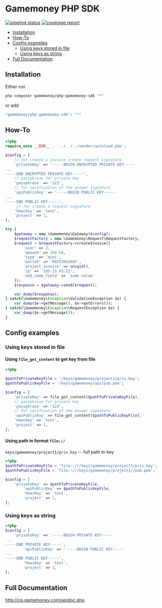 # Gamemoney PHP SDK

[![pipeline status](https://git.onmoon.ru/gamemoney/gamemoney-sdk/badges/master/pipeline.svg)](https://git.onmoon.ru/gamemoney/gamemoney-sdk/commits/master) [![coverage report](https://git.onmoon.ru/gamemoney/gamemoney-sdk/badges/master/coverage.svg)](https://git.onmoon.ru/gamemoney/gamemoney-sdk/commits/master)

* [Installation](#installation)
* [How-To](#how-to)
* [Config examples](#config-examples)
    * [Using keys stored in file](#using-keys-stored-in-file)
    * [Using keys as string](#using-keys-as-string)
* [Full Documentation](#full-documentation)

## Installation

Either run

```sh
php composer gamemoney/php-gamemoney-sdk "*"
```

or add

```sh
"gamemoney/php-gamemoney-sdk": "*"
```

## How-To

```php
<?php
require_once __DIR__ . '../../../vendor/autoload.php';

$config = [
    // for create a invoice create request signature
    'privateKey' => '-----BEGIN ENCRYPTED PRIVATE KEY-----
...
-----END ENCRYPTED PRIVATE KEY-----',
    // passphrase for private key
    'passphrase' => '123',
    // for verification of the answer signature
    'apiPublicKey' => '-----BEGIN PUBLIC KEY-----
...
-----END PUBLIC KEY-----',
     // for create a request signature
    'hmacKey' => 'test',
    'project' => 1,
];

try {
    $gateway = new \Gamemoney\Gateway($config);
    $requestFactory = new \Gamemoney\Request\RequestFactory;
    $request = $requestFactory->createInvoice([
        'user' => 2,
        'amount' => 200.50,
        'type' => 'qiwi',
        'wallet' => '89253642685',
        'project_invoice' => uniqid(),
        'ip' => '195.23.43.12',
        'add_some_field' => 'some value'
    ]);
    $response = $gateway->send($request);

    var_dump($response);
} catch(\Gamemoney\Exception\ValidationException $e) {
    var_dump($e->getMessage(), $e->getErrors());
} catch(\Gamemoney\Exception\RequestException $e) {
    var_dump($e->getMessage());
}
```
## Config examples

### Using keys stored in file

#### Using `file_get_content` to get key from file
```php
<?php

$pathToPrivateKeyFile = '/keys/gamemoney/project1/priv.key';
$pathToPublicKeyFile = '/keys/gamemoney/api/pub.pem';

$config = [
    'privateKey' => file_get_content($pathToPrivateKeyFile),
    // passphrase for private key
    'passphrase' => '123',
    // for verification of the answer signature
    'apiPublicKey' => file_get_content($pathToPublicKeyFile),
    'hmacKey' => 'test',
    'project' => 1,
];
```
#### Using path in format `file://`

`keys/gamemoney/project1/priv.key` -- full path to key

```php
<?php
$pathToPrivateKeyFile = 'file::///keys/gamemoney/project1/priv.key';
$pathToPublicKeyFile = 'file::///keys/gamemoney/project1//pub.pem';

$config = [
    'privateKey' => $pathToPrivateKeyFile,
        'apiPublicKey' => $pathToPublicKeyFile,
        'hmacKey' => 'test',
        'project' => 1,
];
```

### Using keys as string
```php
<?php
$config = [
    'privateKey' => '-----BEGIN PRIVATE KEY-----
...
-----END PRIVATE KEY-----',
        'apiPublicKey' => '-----BEGIN PUBLIC KEY-----
...
-----END PUBLIC KEY-----',
        'hmacKey' => 'test',
        'project' => 1,
];
```
## Full Documentation

http://cp.gamemoney.com/apidoc.php